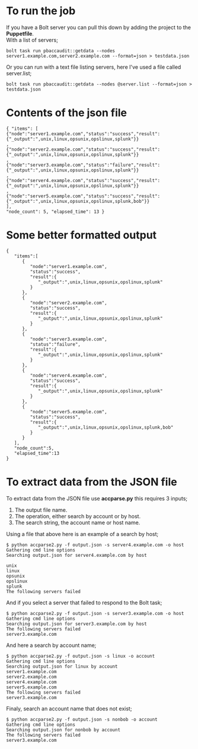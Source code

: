 # To run the job
If you have a Bolt server you can pull this down by adding the project to the **Puppetfile**.  
With a list of servers;
```
bolt task run pbaccaudit::getdata --nodes server1.example.com,server2.example.com --format=json > testdata.json
```
Or you can run with a text file listing servers, here I've used a file called server.list;
```
bolt task run pbaccaudit::getdata --nodes @server.list --format=json > testdata.json
```

# Contents of the json file
```
{ "items": [
{"node":"server1.example.com","status":"success","result":{"_output":",unix,linux,opsunix,opslinux,splunk"}}
,
{"node":"server2.example.com","status":"success","result":{"_output":",unix,linux,opsunix,opslinux,splunk"}}
,
{"node":"server3.example.com","status":"failure","result":{"_output":",unix,linux,opsunix,opslinux,splunk"}}
,
{"node":"server4.example.com","status":"success","result":{"_output":",unix,linux,opsunix,opslinux,splunk"}}
,
{"node":"server5.example.com","status":"success","result":{"_output":",unix,linux,opsunix,opslinux,splunk,bob"}}
],
"node_count": 5, "elapsed_time": 13 }

```

# Some better formatted output
```
{ 
   "items":[ 
      { 
         "node":"server1.example.com",
         "status":"success",
         "result":{ 
            "_output":",unix,linux,opsunix,opslinux,splunk"
         }
      },
      { 
         "node":"server2.example.com",
         "status":"success",
         "result":{ 
            "_output":",unix,linux,opsunix,opslinux,splunk"
         }
      },
      { 
         "node":"server3.example.com",
         "status":"failure",
         "result":{ 
            "_output":",unix,linux,opsunix,opslinux,splunk"
         }
      },
      { 
         "node":"server4.example.com",
         "status":"success",
         "result":{ 
            "_output":",unix,linux,opsunix,opslinux,splunk"
         }
      },
      { 
         "node":"server5.example.com",
         "status":"success",
         "result":{ 
            "_output":",unix,linux,opsunix,opslinux,splunk,bob"
         }
      }
   ],
   "node_count":5,
   "elapsed_time":13
}
```

# To extract data from the JSON file
To extract data from the JSON file use **accparse.py** this requires 3 inputs;
1. The output file name.
2. The operation, either search by account or by host.
3. The search string, the account name or host name.

Using a file that above here is an example of a search by host;
```
$ python accparse2.py -f output.json -s server4.example.com -o host
Gathering cmd line options
Searching output.json for server4.example.com by host

unix
linux
opsunix
opslinux
splunk
The following servers failed

```

And if you select a server that failed to respond to the Bolt task;
```
$ python accparse2.py -f output.json -s server3.example.com -o host
Gathering cmd line options
Searching output.json for server3.example.com by host
The following servers failed
server3.example.com
```
And here a search by account name;
```
$ python accparse2.py -f output.json -s linux -o account
Gathering cmd line options
Searching output.json for linux by account
server1.example.com
server2.example.com
server4.example.com
server5.example.com
The following servers failed
server3.example.com

```
Finaly, search an account name that does not exist;
```
$ python accparse2.py -f output.json -s nonbob -o account
Gathering cmd line options
Searching output.json for nonbob by account
The following servers failed
server3.example.com
```

